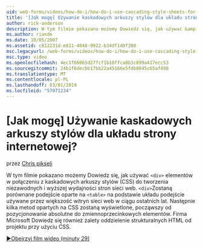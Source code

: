 ```yaml
---
uid: web-forms/videos/how-do-i/how-do-i-use-cascading-style-sheets-for-web-page-layout
title: '[Jak mogę] Używanie kaskadowych arkuszy stylów dla układu strony internetowej? | Microsoft Docs'
author: rick-anderson
description: W tym filmie pokazano możemy Dowiedz się, jak używać &amp;lt; div&amp;kolejno elementy w połączeniu z kaskadowych arkuszy stylów (CSS) do tworzenia niezawodnych i wyższej wydajności sieci web p...
ms.author: riande
ms.date: 10/05/2007
ms.assetid: c812231d-e811-4048-9922-b34df1d0f300
msc.legacyurl: /web-forms/videos/how-do-i/how-do-i-use-cascading-style-sheets-for-web-page-layout
msc.type: video
ms.openlocfilehash: 4ec1f66065d27fcf1b10ffca0b3c899a417ecc53
ms.sourcegitcommit: 24b1f6decbb17bb22a45166e5fdb0845c65af498
ms.translationtype: MT
ms.contentlocale: pl-PL
ms.lasthandoff: 03/01/2019
ms.locfileid: "57071234"
---
```

<a name="how-do-i-use-cascading-style-sheets-for-web-page-layout"></a>[Jak mogę] Używanie kaskadowych arkuszy stylów dla układu strony internetowej?
====================
przez [Chris pikseli](https://twitter.com/chrispels)

W tym filmie pokazano możemy Dowiedz się, jak używać `<div>` elementów w połączeniu z kaskadowych arkuszy stylów (CSS) do tworzenia niezawodnych i wyższej wydajności stron sieci web. `<div>`Zostaną porównane podejście oparte na `<table>` na podstawie układu podejście używane przez większość witryn sieci web w ciągu ostatnich lat. Następnie kilka metod opartych na CSS zostaną wyświetlone, począwszy od pozycjonowanie absolutne do zmiennoprzecinkowych elementów. Firma Microsoft Dowiedz się również zalety oddzielenie strukturalnych HTML od projektu przy użyciu CSS.

[&#9654;Obejrzyj film wideo (minuty 29)](https://channel9.msdn.com/Blogs/ASP-NET-Site-Videos/how-do-i-use-cascading-style-sheets-for-web-page-layout)
